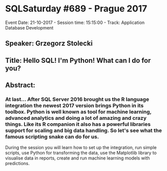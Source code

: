 # SQLSaturday #689 - Prague 2017
Event Date: 21-10-2017 - Session time: 15:15:00 - Track: Application  Database Development
## Speaker: Grzegorz Stolecki
## Title: Hello SQL! I'm Python! What can I do for you?
## Abstract:
### At last... After SQL Server 2016 brought us the R language integration the newest 2017 version brings Python in its toolbox. Python is well known as tool for machine learning, advanced analytics and doing a lot of amazing and crazy things. Like its R companion it also has a powerful libraries support for scaling and big data handling. So let's see what the famous scripting snake can do for us.
During the session you will learn how to set up the integration, run simple scripts, use Python for transforming the data, use the Matplotlib library to visualise data in reports, create and run machine learning models with predictions.
